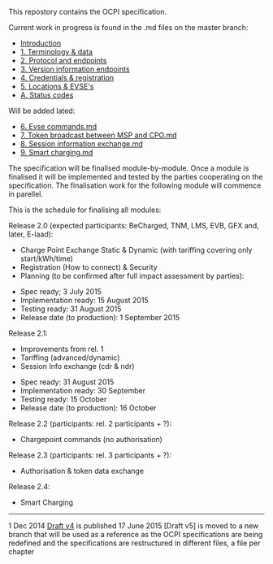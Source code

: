 This repostory contains the OCPI specification.

Current work in progress is found in the .md files on the master branch:
* [Introduction](introduction.md)
* [1. Terminology & data](terminology.md)
* [2. Protocol and endpoints](protocol.md)
* [3. Version information endpoints](versions.md)
* [4. Credentials & registration](credentials.md)
* [5. Locations & EVSE's](locations.md)
* [A. Status codes](status_codes.md)

Will be added lated:
* [6. Evse commands.md](commands.md)
* [7. Token broadcast between MSP and CPO.md](tokens.md)
* [8. Session information exchange.md](sessions.md)
* [9. Smart charging.md](smart_charging.md)

The specification will be finalised module-by-module. Once a module is finalised it will be implemented and tested by the parties cooperating on the specification. The finalisation work for the following module will commence in parellel.

This is the schedule for finalising all modules:

Release 2.0 (expected participants: BeCharged, TNM, LMS, EVB, GFX and, later, E-laad):
- Charge Point Exchange Static & Dynamic (with tariffing covering only start/kWh/time)
- Registration (How to connect) & Security
- Planning (to be confirmed after full impact assessment by parties):
* Spec ready; 3 July 2015
* Implementation ready: 15 August 2015
* Testing ready: 31 August 2015
* Release date (to production): 1 September 2015

Release 2.1:
- Improvements from rel. 1
- Tariffing (advanced/dynamic)
- Session Info exchange (cdr & ndr)
* Spec ready: 31 August 2015
* Implementation ready: 30 September
* Testing ready: 15 October
* Release date (to production): 16 October

Release 2.2 (participants: rel. 2 participants + ?):
- Chargepoint commands (no authorisation)

Release 2.3 (participants: rel. 3 participants + ?):
- Authorisation & token data exchange

Release 2.4:
- Smart Charging


----
1 Dec 2014 [Draft v4](releases/OCPI-Draftv4.pdf) is published
17 June 2015 [Draft v5] is moved to a new branch that will be used as a reference as the OCPI specifications are being redefined and the specifications are restructured in different files, a file per chapter


